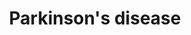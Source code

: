 ---
annotations:
- id: DOID:14330
  parent: central nervous system disease
  type: Disease Ontology
  value: Parkinson's disease
- id: PW:0000013
  parent: disease pathway
  type: Pathway Ontology
  value: disease pathway
- id: PW:0000014
  parent: disease pathway
  type: Pathway Ontology
  value: neurodegenerative pathway
- id: DOID:12217
  parent: disease of mental health
  type: Disease Ontology
  value: Lewy body dementia
- id: PW:0000018
  parent: disease pathway
  type: Pathway Ontology
  value: Parkinson's disease pathway
- id: CL:0000540
  parent: animal cell
  type: Cell Type Ontology
  value: neuron
authors:
- Fehrhart
- MaintBot
- Mick Eikelhof
- Eweitz
- Egonw
- AlexanderPico
communities:
- Diseases
- ExRNA
description: 'Most people with Parkinson''s disease have idiopathic Parkinson''s disease
  (having no specific known cause). A small proportion of cases, however, can be attributed
  to known genetic factors. Mutations in specific genes have been conclusively shown
  to cause PD. These genes code for alpha-synuclein (SNCA), parkin (PRKN), leucine-rich
  repeat kinase 2 (LRRK2 or dardarin), PTEN-induced putative kinase 1 (PINK1), DJ-1
  and ATP13A2.[4][22] In most cases, people with these mutations will develop PD.
  With the exception of LRRK2, however, they account for only a small minority of
  cases of PD.[4] The most extensively studied PD-related genes are SNCA and LRRK2.
  Mutations in genes including SNCA, LRRK2 and glucocerebrosidase (GBA) have been
  found to be risk factors for sporadic PD. The role of the SNCA gene is important
  in PD because the alpha-synuclein protein is the main component of Lewy bodies.[22]
  Missense mutations of the gene (in which a single nucleotide is changed), and duplications
  and triplications of the locus containing it have been found in different groups
  with familial PD. Mutations in LRRK2 are the most common known cause of familial
  and sporadic PD, accounting for approximately 5% of individuals with a family history
  of the disease and 3% of sporadic cases.  This is an updated copy of the human parkinson
  disease pathway (WP2371).   Sources: [http://en.wikipedia.org/wiki/Parkinson''s_disease
  wikipedia], [https://www.qiagen.com/geneglobe/pathwayview.aspx?pathwayID=345 Quigen],
  and [http://www.genome.jp/kegg/pathway/hsa/hsa05012.html KEGG].'
last-edited: 2023-04-24
organisms:
- Mus musculus
redirect_from:
- /index.php/Pathway:WP3638
- /instance/WP3638
- /instance/WP3638_r126357
revision: r126357
schema-jsonld:
- '@context': https://schema.org/
  '@id': https://wikipathways.github.io/pathways/WP3638.html
  '@type': Dataset
  creator:
    '@type': Organization
    name: WikiPathways
  description: 'Most people with Parkinson''s disease have idiopathic Parkinson''s
    disease (having no specific known cause). A small proportion of cases, however,
    can be attributed to known genetic factors. Mutations in specific genes have been
    conclusively shown to cause PD. These genes code for alpha-synuclein (SNCA), parkin
    (PRKN), leucine-rich repeat kinase 2 (LRRK2 or dardarin), PTEN-induced putative
    kinase 1 (PINK1), DJ-1 and ATP13A2.[4][22] In most cases, people with these mutations
    will develop PD. With the exception of LRRK2, however, they account for only a
    small minority of cases of PD.[4] The most extensively studied PD-related genes
    are SNCA and LRRK2. Mutations in genes including SNCA, LRRK2 and glucocerebrosidase
    (GBA) have been found to be risk factors for sporadic PD. The role of the SNCA
    gene is important in PD because the alpha-synuclein protein is the main component
    of Lewy bodies.[22] Missense mutations of the gene (in which a single nucleotide
    is changed), and duplications and triplications of the locus containing it have
    been found in different groups with familial PD. Mutations in LRRK2 are the most
    common known cause of familial and sporadic PD, accounting for approximately 5%
    of individuals with a family history of the disease and 3% of sporadic cases.  This
    is an updated copy of the human parkinson disease pathway (WP2371).   Sources:
    [http://en.wikipedia.org/wiki/Parkinson''s_disease wikipedia], [https://www.qiagen.com/geneglobe/pathwayview.aspx?pathwayID=345
    Quigen], and [http://www.genome.jp/kegg/pathway/hsa/hsa05012.html KEGG].'
  keywords:
  - Apaf1
  - Atxn2
  - Casp2
  - Casp3
  - Casp6
  - Casp7
  - Casp9
  - Ccne1
  - Ccne2
  - Cycs
  - 'Cycs '
  - Ddc
  - Dopamine
  - Eprs
  - Gpr37
  - Htra2
  - L-DOPA
  - L-Tyrosine
  - Lrrk2
  - Mapk11
  - Mapk12
  - Mapk13
  - Mapk14
  - Park2
  - Park7
  - Pink1
  - ROS
  - Sept5
  - Slc6a3
  - Snca
  - Sncaip
  - Syt11
  - Th
  - Uba1
  - Uba7
  - Ubb
  - Ube2g1
  - Ube2g2
  - 'Ube2j1 '
  - Ube2j2
  - 'Ube2l3 '
  - 'Ube2l6 '
  - Uchl1
  license: CC0
  name: Parkinson's disease
seo: CreativeWork
title: Parkinson's disease
wpid: WP3638
---